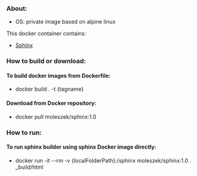 ### About:
* OS: private image based on alpine linux

This docker container contains:
* [Sphinx](https://www.sphinx-doc.org/en/master/)

### How to build or download:
#### To build docker images from Dockerfile:
* docker build . -t {tagname}

#### Download from Docker repository:
* docker pull moleszek/sphinx:1.0

### How to run:
#### To run sphinx builder using sphinx Docker image directly:
* docker run -it --rm -v {localFolderPath}:/sphinx moleszek/sphinx:1.0 . _build/html